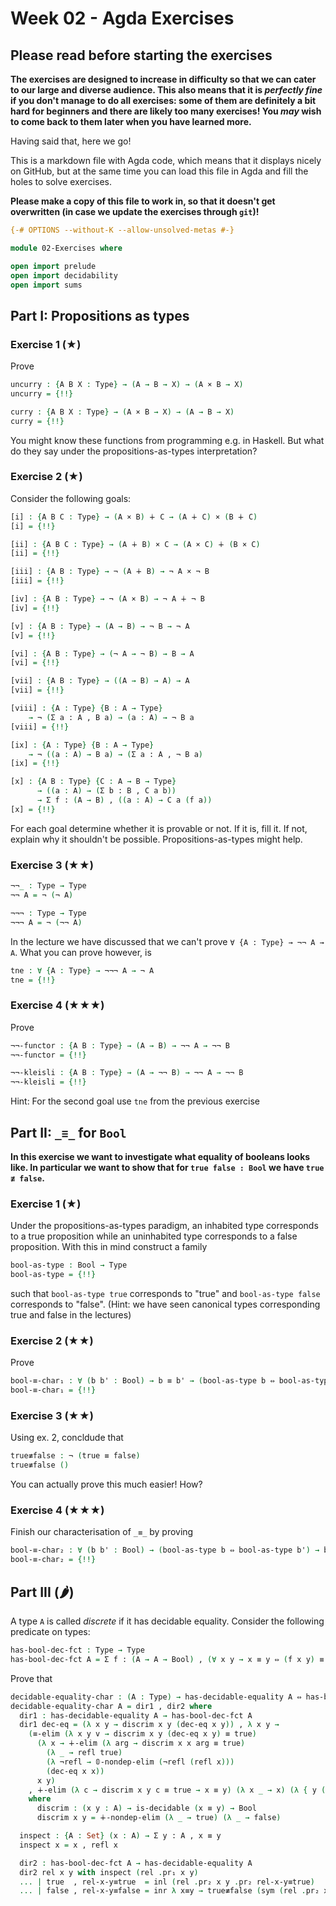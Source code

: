 # Week 02 - Agda Exercises

## Please read before starting the exercises

**The exercises are designed to increase in difficulty so that we can cater to
our large and diverse audience. This also means that it is *perfectly fine* if
you don't manage to do all exercises: some of them are definitely a bit hard for
beginners and there are likely too many exercises! You *may* wish to come back
to them later when you have learned more.**

Having said that, here we go!

This is a markdown file with Agda code, which means that it displays nicely on
GitHub, but at the same time you can load this file in Agda and fill the holes
to solve exercises.

**Please make a copy of this file to work in, so that it doesn't get overwritten
  (in case we update the exercises through `git`)!**

```agda
{-# OPTIONS --without-K --allow-unsolved-metas #-}

module 02-Exercises where

open import prelude
open import decidability
open import sums
```

## Part I: Propositions as types


### Exercise 1 (★)

Prove
```agda
uncurry : {A B X : Type} → (A → B → X) → (A × B → X)
uncurry = {!!}

curry : {A B X : Type} → (A × B → X) → (A → B → X)
curry = {!!}
```
You might know these functions from programming e.g. in Haskell.
But what do they say under the propositions-as-types interpretation?


### Exercise 2 (★)

Consider the following goals:
```agda
[i] : {A B C : Type} → (A × B) ∔ C → (A ∔ C) × (B ∔ C)
[i] = {!!}

[ii] : {A B C : Type} → (A ∔ B) × C → (A × C) ∔ (B × C)
[ii] = {!!}

[iii] : {A B : Type} → ¬ (A ∔ B) → ¬ A × ¬ B
[iii] = {!!}

[iv] : {A B : Type} → ¬ (A × B) → ¬ A ∔ ¬ B
[iv] = {!!}

[v] : {A B : Type} → (A → B) → ¬ B → ¬ A
[v] = {!!}

[vi] : {A B : Type} → (¬ A → ¬ B) → B → A
[vi] = {!!}

[vii] : {A B : Type} → ((A → B) → A) → A
[vii] = {!!}

[viii] : {A : Type} {B : A → Type}
    → ¬ (Σ a ꞉ A , B a) → (a : A) → ¬ B a
[viii] = {!!}

[ix] : {A : Type} {B : A → Type}
    → ¬ ((a : A) → B a) → (Σ a ꞉ A , ¬ B a)
[ix] = {!!}

[x] : {A B : Type} {C : A → B → Type}
      → ((a : A) → (Σ b ꞉ B , C a b))
      → Σ f ꞉ (A → B) , ((a : A) → C a (f a))
[x] = {!!}
```
For each goal determine whether it is provable or not.
If it is, fill it. If not, explain why it shouldn't be possible.
Propositions-as-types might help.


### Exercise 3 (★★)

```agda
¬¬_ : Type → Type
¬¬ A = ¬ (¬ A)

¬¬¬ : Type → Type
¬¬¬ A = ¬ (¬¬ A)
```
In the lecture we have discussed that we can't  prove `∀ {A : Type} → ¬¬ A → A`.
What you can prove however, is
```agda
tne : ∀ {A : Type} → ¬¬¬ A → ¬ A
tne = {!!}
```


### Exercise 4 (★★★)
Prove
```agda
¬¬-functor : {A B : Type} → (A → B) → ¬¬ A → ¬¬ B
¬¬-functor = {!!}

¬¬-kleisli : {A B : Type} → (A → ¬¬ B) → ¬¬ A → ¬¬ B
¬¬-kleisli = {!!}
```
Hint: For the second goal use `tne` from the previous exercise





## Part II: `_≡_` for `Bool`

**In this exercise we want to investigate what equality of booleans looks like.
In particular we want to show that for `true false : Bool` we have `true ≢ false`.**

### Exercise 1 (★)

Under the propositions-as-types paradigm, an inhabited type corresponds
to a true proposition while an uninhabited type corresponds to a false proposition.
With this in mind construct a family
```agda
bool-as-type : Bool → Type
bool-as-type = {!!}
```
such that `bool-as-type true` corresponds to "true" and
`bool-as-type false` corresponds to "false". (Hint:
we have seen canonical types corresponding true and false in the lectures)


### Exercise 2 (★★)

Prove
```agda
bool-≡-char₁ : ∀ (b b' : Bool) → b ≡ b' → (bool-as-type b ⇔ bool-as-type b')
bool-≡-char₁ = {!!}
```


### Exercise 3 (★★)

Using ex. 2, concldude that
```agda
true≢false : ¬ (true ≡ false)
true≢false ()
```
You can actually prove this much easier! How?


### Exercise 4 (★★★)

Finish our characterisation of `_≡_` by proving
```agda
bool-≡-char₂ : ∀ (b b' : Bool) → (bool-as-type b ⇔ bool-as-type b') → b ≡ b'
bool-≡-char₂ = {!!}
```


## Part III (🌶)
A type `A` is called *discrete* if it has decidable equality.
Consider the following predicate on types:
```agda
has-bool-dec-fct : Type → Type
has-bool-dec-fct A = Σ f ꞉ (A → A → Bool) , (∀ x y → x ≡ y ⇔ (f x y) ≡ true)
```

Prove that

```agda
decidable-equality-char : (A : Type) → has-decidable-equality A ⇔ has-bool-dec-fct A
decidable-equality-char A = dir1 , dir2 where
  dir1 : has-decidable-equality A → has-bool-dec-fct A
  dir1 dec-eq = (λ x y → discrim x y (dec-eq x y)) , λ x y →
    (≡-elim (λ x y v → discrim x y (dec-eq x y) ≡ true)
      (λ x → ∔-elim (λ arg → discrim x x arg ≡ true)
        (λ _ → refl true)
        (λ ¬refl → 𝟘-nondep-elim (¬refl (refl x)))
        (dec-eq x x))
      x y)
    , ∔-elim (λ c → discrim x y c ≡ true → x ≡ y) (λ x _ → x) (λ { y () }) (dec-eq x y)
    where
      discrim : (x y : A) → is-decidable (x ≡ y) → Bool
      discrim x y = ∔-nondep-elim (λ _ → true) (λ _ → false)

  inspect : {A : Set} (x : A) → Σ y ꞉ A , x ≡ y
  inspect x = x , refl x

  dir2 : has-bool-dec-fct A → has-decidable-equality A
  dir2 rel x y with inspect (rel .pr₁ x y)
  ... | true  , rel-x-y≡true  = inl (rel .pr₂ x y .pr₂ rel-x-y≡true)
  ... | false , rel-x-y≡false = inr λ x≡y → true≢false (sym (rel .pr₂ x y .pr₁ x≡y) ∙ rel-x-y≡false)
```
